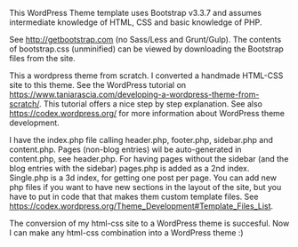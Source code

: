 This WordPress Theme template uses Bootstrap v3.3.7 and assumes intermediate knowledge of HTML, CSS and basic knowledge of PHP. 

See http://getbootstrap.com (no Sass/Less and Grunt/Gulp).
The contents of bootstrap.css (unminified) can be viewed by downloading the Bootstrap files from the site.

This a wordpress theme from scratch. I converted a handmade HTML-CSS site to this theme. See the WordPress tutorial on https://www.taniarascia.com/developing-a-wordpress-theme-from-scratch/. This tutorial offers a nice step by step explanation.
See also https://codex.wordpress.org/ for more information about WordPress theme development.

I have the index.php file calling header.php, footer.php, sidebar.php and content.php. Pages (non-blog entries) wil be auto-generated in content.php, see header.php.
For having pages without the sidebar (and the blog entries with the sidebar) pages.php is added as a 2nd index. Single.php is a 3d index, for getting one post per page.
You can add new php files if you want to have new sections in the layout of the site, but you have to put in code that that makes them custom template files. See https://codex.wordpress.org/Theme_Development#Template_Files_List.

The conversion of my html-css site to a WordPress theme is succesful. Now I can make any html-css combination into a WordPress theme :)
